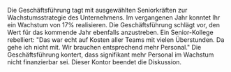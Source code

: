 Die Geschäftsführung tagt mit ausgewählten Seniorkräften zur Wachstumsstrategie des Unternehmens.
Im vergangenen Jahr konntet Ihr ein Wachstum von 17% realisieren. Die Geschäftsführung schlägt vor, den Wert für das kommende Jahr ebenfalls anzustreben.
Ein Senior-Kollege rebelliert: &quot;Das war echt auf Kosten aller Teams mit vielen Überstunden. Da gehe ich nicht mit. Wir brauchen entsprechend mehr Personal.&quot; Die Geschäftsführung kontert, dass signifikant mehr Personal im Wachstum nicht finanzierbar sei. 
Dieser Kontor beendet die Diskussion.
